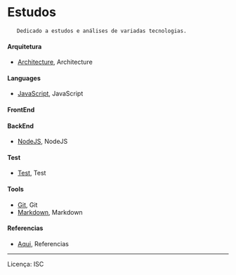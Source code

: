 # Estudos

 ```
 	Dedicado a estudos e análises de variadas tecnologias.
 ```

#### Arquitetura
   - [Architecture], Architecture
#### Languages
   - [JavaScript], JavaScript
#### FrontEnd
#### BackEnd
   - [NodeJS], NodeJS
#### Test
   - [Test], Test
#### Tools
   - [Git], Git
   - [Markdown], Markdown
#### Referencias
   - [Aqui], Referencias

[Architecture]: https://github.com/cestrixx/Estudos/tree/master/Architecture
[JavaScript]: https://github.com/cestrixx/Estudos/tree/master/Languages/JavaScript
[NodeJS]: https://github.com/cestrixx/Estudos/tree/master/BackEnd/NodeJS
[Test]: https://github.com/cestrixx/Estudos/tree/master/Test
[Git]: https://github.com/cestrixx/Estudos/tree/master/Tools/Git
[Markdown]: https://github.com/cestrixx/Estudos/tree/master/Tools/Markdown
[Aqui]: https://github.com/cestrixx/Estudos/tree/master/References

---
Licença: ISC
